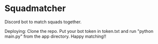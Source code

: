 # Squadmatcher
Discord bot to match squads together.

Deploying: Clone the repo. Put your bot token in token.txt and run "python main.py" from the app directory. 
Happy matching!!
